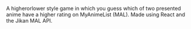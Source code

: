A higherorlower style game in which you guess which of two presented anime have a higher rating on MyAnimeList (MAL). Made using React and the Jikan MAL API.
